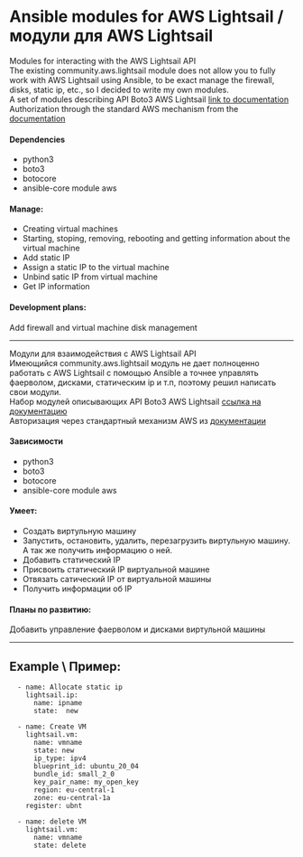 # Ansible modules for AWS Lightsail / модули для AWS Lightsail

Modules for interacting with the AWS Lightsail API<br>
The existing community.aws.lightsail module does not allow you to fully work with AWS Lightsail using Ansible, to be exact
manage the firewall, disks, static ip, etc., so I decided to write my own modules. <br>
A set of modules describing API Boto3 AWS Lightsail [link to documentation](https://boto3.amazonaws.com/v1/documentation/api/latest/reference/services/lightsail.html?highlight=lightsail#id437) <br>
Authorization through the standard AWS mechanism from the  [documentation](https://boto3.amazonaws.com/v1/documentation/api/latest/guide/quickstart.html)

#### Dependencies
  - python3
  - boto3
  - botocore
  - ansible-core module aws

#### Manage:
  - Creating virtual machines
  - Starting, stoping, removing, rebooting and getting information about the virtual machine
  - Add static IP
  - Assign a static IP to the virtual machine
  - Unbind satic IP from virtual machine
  - Get IP information

#### Development plans:
Add firewall and virtual machine disk management
____________________________________________

Модули для взаимодействия с  AWS Lightsail API<br>
Имеющийся community.aws.lightsail модуль не дает полноценно работать с AWS Lightsail с помощью Ansible а точнее 
управлять фаерволом, дисками, статическим ip и т.п, поэтому решил написать свои модули.  <br>
Набор модулей описывающих API Boto3 AWS Lightsail [ссылка на документацию](https://boto3.amazonaws.com/v1/documentation/api/latest/reference/services/lightsail.html?highlight=lightsail#id437) <br>
Авторизация через стандартный механизм AWS  из [документации](https://boto3.amazonaws.com/v1/documentation/api/latest/guide/quickstart.html)


#### Зависимости
  - python3
  - boto3
  - botocore
  - ansible-core module aws


#### Умеет:
  - Создать виртульную машину 
  - Запустить, остановить, удалить, перезагрузить виртульную машину. А так же получить информацию о ней. 
  - Добавить статический IP
  - Присвоить статический IP виртуальной машине 
  - Отвязать сатический IP от виртуальной машины
  - Получить информации об IP

#### Планы по развитию: 
Добавить управление фаерволом и дисками виртульной машины

_____________________________________________
## Example \ Пример: 
      - name: Allocate static ip
        lightsail.ip:
          name: ipname 
          state:  new
          
      - name: Create VM
        lightsail.vm:
          name: vmname 
          state: new
          ip_type: ipv4
          blueprint_id: ubuntu_20_04
          bundle_id: small_2_0
          key_pair_name: my_open_key
          region: eu-central-1
          zone: eu-central-1a
        register: ubnt

      - name: delete VM
        lightsail.vm:
          name: vmname 
          state: delete
